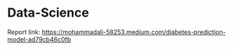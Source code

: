 # Data-Science
Report link: https://mohammadali-58253.medium.com/diabetes-prediction-model-ad79cb46c0fb

